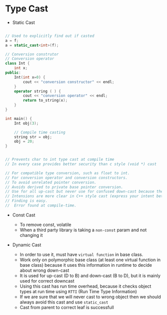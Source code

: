 
# Type Cast

- Static Cast

```c++

// Used to explicitly find out if casted
a = f;
a = static_cast<int>(f);

// Conversion construtor
// Conversion operator
class Int {
    int x;
public:
    Int(int x=0) {
        cout << "conversion constructor" << endl;
    }
    operator string ( ) {
        cout << "conversion operator" << endl;
        return to_string(x);
    }
}

int main() {
    Int obj(3);

    // Compile time casting 
    string str = obj;
    obj = 20;
}


// Prevents char to int type cast at compile time
// In every case provides better security than c style (void *) cast

// For compatible type conversion, such as float to int.
// For conversion operator and conversion constructors.
// To avoid unrelated pointer conversion.
// Avoids derived to private base pointer conversion.
// Use for all up-cast but never use for confused down-cast because there are no runtime checks performed
// Intensions are more clear in C++ style cast (express your intent better and make code review easier)
// Finding is easy.
//  Error found at compile-time.
```

- Const Cast 
    - To remove const, volatile
    - When a third party library is taking a `non-const` param and not changing it

 - Dynamic Cast
    - In order to use it, must have `virtual function` in base class.
    - Work only on polymorphic base class (at least one virtual function in base class) because it uses this information in runtime to decide about wrong down-cast
    - It is used for up-cast (D to B) and down-cast (B to D), but it is mainly used for correct downcast
    - Using this cast has run time overhead, because it checks object types at run time using `RTTI` (Run Time Type Information)
    - If we are sure that we will never cast to wrong object then we should always avoid this cast and use `static_cast`
    - Cast from parent to correct leaf is successfull
    